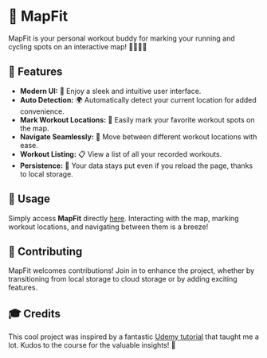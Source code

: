 # 📍 MapFit

MapFit is your personal workout buddy for marking your running and cycling spots on an interactive map! 🏃‍♂️🚴‍♀️

## 🌟 Features

- **Modern UI:** 🎨 Enjoy a sleek and intuitive user interface.
- **Auto Detection:** 🌍 Automatically detect your current location for added convenience.
- **Mark Workout Locations:** 📍 Easily mark your favorite workout spots on the map.
- **Navigate Seamlessly:** 🧭 Move between different workout locations with ease.
- **Workout Listing:** 📋 View a list of all your recorded workouts.
- **Persistence:** 💾 Your data stays put even if you reload the page, thanks to local storage.

## 🚀 Usage

Simply access **MapFit** directly [here](https://mapfit.vercel.app/). Interacting with the map, marking workout locations, and navigating between them is a breeze!

## 🤝 Contributing

MapFit welcomes contributions! Join in to enhance the project, whether by transitioning from local storage to cloud storage or by adding exciting features.

## 🎓 Credits

This cool project was inspired by a fantastic [Udemy tutorial](https://www.udemy.com/course/the-complete-javascript-course/) that taught me a lot. Kudos to the course for the valuable insights! 🌟


